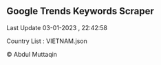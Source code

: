 

## Google Trends Keywords Scraper 
 
Last Update 03-01-2023 , 22:42:58

Country List :
VIETNAM.json



© Abdul Muttaqin 
